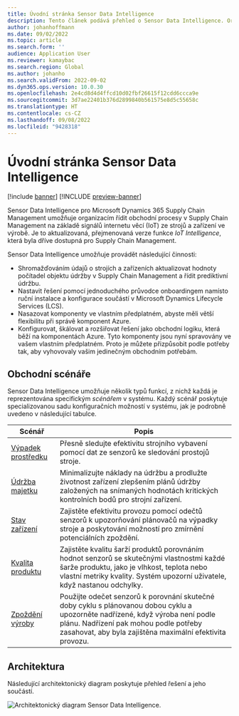 ```yaml
---
title: Úvodní stránka Sensor Data Intelligence
description: Tento článek podává přehled o Sensor Data Intelligence. Organizace mohou tuto funkci využít k řízení obchodních procesů v Microsoft Dynamics 365 Supply Chain Management na základě signálů internetu věcí (IoT) ze strojů a zařízení ve výrobě.
author: johanhoffmann
ms.date: 09/02/2022
ms.topic: article
ms.search.form: ''
audience: Application User
ms.reviewer: kamaybac
ms.search.region: Global
ms.author: johanho
ms.search.validFrom: 2022-09-02
ms.dyn365.ops.version: 10.0.30
ms.openlocfilehash: 2e4cd8d4d4ffcd10d02fbf26615f12cdd6ccca9e
ms.sourcegitcommit: 3d7ae22401b376d2899840b561575e8d5c55658c
ms.translationtype: HT
ms.contentlocale: cs-CZ
ms.lasthandoff: 09/08/2022
ms.locfileid: "9428318"
---
```

# <a name="sensor-data-intelligence-home-page"></a>Úvodní stránka Sensor Data Intelligence

[!include [banner](../includes/banner.md)]
[!INCLUDE [preview-banner](../includes/preview-banner.md)]

Sensor Data Intelligence pro Microsoft Dynamics 365 Supply Chain Management umožňuje organizacím řídit obchodní procesy v Supply Chain Management na základě signálů internetu věcí (IoT) ze strojů a zařízení ve výrobě. Je to aktualizovaná, přejmenovaná verze funkce *IoT Intelligence*, která byla dříve dostupná pro Supply Chain Management.

Sensor Data Intelligence umožňuje provádět následující činnosti:

- Shromažďováním údajů o strojích a zařízeních aktualizovat hodnoty počítadel objektu údržby v Supply Chain Management a řídit prediktivní údržbu.
- Nastavit řešení pomocí jednoduchého průvodce onboardingem namísto ruční instalace a konfigurace součástí v Microsoft Dynamics Lifecycle Services (LCS).
- Nasazovat komponenty ve vlastním předplatném, abyste měli větší flexibilitu při správě komponent Azure.
- Konfigurovat, škálovat a rozšiřovat řešení jako obchodní logiku, která běží na komponentách Azure. Tyto komponenty jsou nyní spravovány ve vašem vlastním předplatném. Proto je můžete přizpůsobit podle potřeby tak, aby vyhovovaly vašim jedinečným obchodním potřebám.

## <a name="business-scenarios"></a>Obchodní scénáře

Sensor Data Intelligence umožňuje několik typů funkcí, z nichž každá je reprezentována specifickým *scénářem* v systému. Každý scénář poskytuje specializovanou sadu konfiguračních možností v systému, jak je podrobně uvedeno v následující tabulce.

| Scénář | Popis |
|---|---|
| [Výpadek prostředku](sdi-scenario-asset-downtime.md) | Přesně sledujte efektivitu strojního vybavení pomocí dat ze senzorů ke sledování prostojů stroje. |
| [Údržba majetku](sdi-scenario-asset-maintenance.md) | Minimalizujte náklady na údržbu a prodlužte životnost zařízení zlepšením plánů údržby založených na snímaných hodnotách kritických kontrolních bodů pro strojní zařízení. |
| [Stav zařízení](sdi-scenario-equipment-downtime.md) | Zajistěte efektivitu provozu pomocí odečtů senzorů k upozorňování plánovačů na výpadky stroje a poskytování možností pro zmírnění potenciálních zpoždění. |
| [Kvalita produktu](sdi-scenario-product-quality.md) | Zajistěte kvalitu šarží produktů porovnáním hodnot senzorů se skutečnými vlastnostmi každé šarže produktu, jako je vlhkost, teplota nebo vlastní metriky kvality. Systém upozorní uživatele, když nastanou odchylky. |
| [Zpoždění výroby](sdi-scenario-production-delays.md) | Použijte odečet senzorů k porovnání skutečné doby cyklu s plánovanou dobou cyklu a upozorněte nadřízené, když výroba není podle plánu. Nadřízení pak mohou podle potřeby zasahovat, aby byla zajištěna maximální efektivita provozu. |

## <a name="architecture"></a>Architektura

Následující architektonický diagram poskytuje přehled řešení a jeho součástí.

![Architektonický diagram Sensor Data Intelligence.](media/sdi-architecture.png "Architektonický diagram Sensor Data Intelligence")
